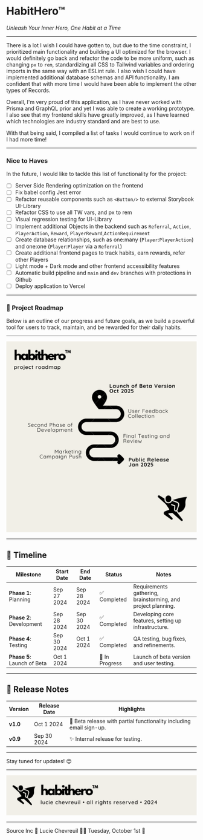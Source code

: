 # HabitHero™

_Unleash Your Inner Hero, One Habit at a Time_

<hr>

There is a lot I wish I could have gotten to, but due to the time constraint, I prioritized main functionality and building a UI optimized for the browser. I would definitely go back and refactor the code to be more uniform, such as changing `px` to `rem`, standardizing all CSS to Tailwind variables and ordering imports in the same way with an ESLint rule. I also wish I could have implemented additional database schemas and API functionality. I am confident that with more time I would have been able to implement the other types of Records.

Overall, I'm very proud of this application, as I have never worked with Prisma and GraphQL prior and yet I was able to create a working prototype. I also see that my frontend skills have greatly improved, as I have learned which technologies are industry standard and are best to use.

With that being said, I compiled a list of tasks I would continue to work on if I had more time!

<hr>

### Nice to Haves
In the future, I would like to tackle this list of functionality for the project:
- [ ] Server Side Rendering optimization on the frontend
- [ ] Fix babel config Jest error
- [ ] Refactor reusable components such as `<Button/>` to external Storybook UI-Library
- [ ] Refactor CSS to use all TW vars, and px to rem
- [ ] Visual regression testing for UI-Library
- [ ] Implement additional Objects in the backend such as `Referral`, `Action`, `PlayerAction`, `Reward`, `PlayerReward`,`ActionRequirement`
- [ ] Create database relationships, such as one:many (`Player`:`PlayerAction`) and one:one (`Player`:`Player` via a `Referral`)
- [ ] Create additional frontend pages to track habits, earn rewards, refer other Players
- [ ] Light mode + Dark mode and other frontend accessibility features
- [ ] Automatic build pipeline and `main` and `dev` branches with protections in Github
- [ ] Deploy application to Vercel

<hr>

### 🚀 Project Roadmap

Below is an outline of our progress and future goals, as we build a powerful tool for users to track, maintain, and be rewarded for their daily habits.

<hr>

<img src="assets/roadmap.png">

<hr>

## 📅 Timeline

| Milestone                   | Start Date  | End Date    | Status         | Notes                                                        |
| --------------------------- | ----------- | ----------- | -------------- | ------------------------------------------------------------ |
| **Phase 1**: Planning       | Sep 27 2024 | Sep 28 2024 | ✅ Completed   | Requirements gathering, brainstorming, and project planning. |
| **Phase 2**: Development    | Sep 28 2024 | Sep 30 2024 | ✅ Completed   | Developing core features, setting up infrastructure.         |
| **Phase 4**: Testing        | Sep 30 2024 | Oct 1 2024  | ✅ Completed   | QA testing, bug fixes, and refinements.                      |
| **Phase 5**: Launch of Beta | Oct 1 2024  |             | 🚧 In Progress | Launch of beta version and user testing.                     |

<hr>

## 📝 Release Notes

| Version  | Release Date | Highlights                                                             |
| -------- | ------------ | ---------------------------------------------------------------------- |
| **v1.0** | Oct 1 2024   | 🎉 Beta release with partial functionality including email sign-up. |
| **v0.9** | Sep 30 2024  | ✨ Internal release for testing.                                  |

<hr>

Stay tuned for updates! 😊

<hr>

<img src="assets/footer.png">

<hr>

Source Inc 🚀 Lucie Chevreuil 👩‍💻 Tuesday, October 1st 🎃
